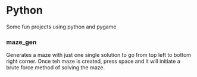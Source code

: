 # Python
Some fun projects using python and pygame 


### maze_gen

Generates a maze with just one single solution to go from top left to bottom right corner.
Once teh maze is created, press space and it will initiate a brute force method of solving the maze. 
